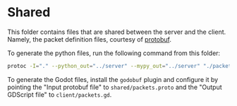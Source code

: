 # Shared
This folder contains files that are shared between the server and the client. Namely, the packet 
definition files, courtesy of [protobuf](https://developers.google.com/protocol-buffers/).

To generate the python files, run the following command from this folder:
```bash
protoc -I="." --python_out="../server" --mypy_out="../server" "./packets.proto"
```

To generate the Godot files, install the `godobuf` plugin and configure it by pointing the 
"Input protobuf file" to `shared/packets.proto` and the "Output GDScript file" to 
`client/packets.gd`.